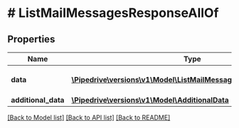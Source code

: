 # # ListMailMessagesResponseAllOf

## Properties

Name | Type | Description | Notes
------------ | ------------- | ------------- | -------------
**data** | [**\Pipedrive\versions\v1\Model\ListMailMessagesResponseAllOfData[]**](ListMailMessagesResponseAllOfData.md) | The array of mail messages |
**additional_data** | [**\Pipedrive\versions\v1\Model\AdditionalData**](AdditionalData.md) |  |

[[Back to Model list]](../README.md#documentation-for-models) [[Back to API list]](../README.md#documentation-for-api-endpoints) [[Back to README]](../README.md)
